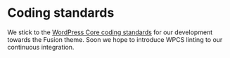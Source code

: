 # Coding standards
We stick to the [WordPress Core coding standards](https://make.wordpress.org/core/handbook/coding-standards/) for our development towards the Fusion theme. Soon we hope to introduce WPCS linting to our continuous integration.
